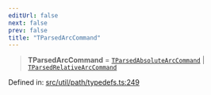 ```yaml
---
editUrl: false
next: false
prev: false
title: "TParsedArcCommand"
---
```


> **TParsedArcCommand** = [`TParsedAbsoluteArcCommand`](/api/type-aliases/tparsedabsolutearccommand/) \| [`TParsedRelativeArcCommand`](/api/type-aliases/tparsedrelativearccommand/)

Defined in: [src/util/path/typedefs.ts:249](https://github.com/fabricjs/fabric.js/blob/b4f67b1cfd353d0e2763b168e07bce6b67895452/src/util/path/typedefs.ts#L249)
